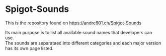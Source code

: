 # Spigot-Sounds
This is the repository found on https://andre601.ch/Spigot-Sounds

Its main purpose is to list all available sound names that developers can use.  
The sounds are separataed into different categories and each major version has its own page listed.
